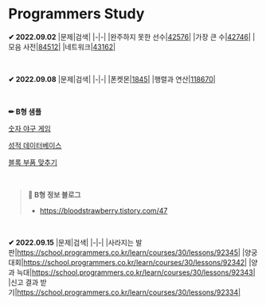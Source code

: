 # Programmers Study

**✔ 2022.09.02**
|문제|검색|
|-|-|
|완주하지 못한 선수|[42576](https://school.programmers.co.kr/learn/courses/30/lessons/42576)|
|가장 큰 수|[42746](https://school.programmers.co.kr/learn/courses/30/lessons/42746)|
|모음 사전|[84512](https://school.programmers.co.kr/learn/courses/30/lessons/84512)|
|네트워크|[43162](https://school.programmers.co.kr/learn/courses/30/lessons/43162)|

&nbsp;

**✔ 2022.09.08**
|문제|검색|
|-|-|
|폰켓몬|[1845](https://school.programmers.co.kr/learn/courses/30/lessons/1845)|
|행렬과 연산|[118670](https://school.programmers.co.kr/learn/courses/30/lessons/118670)|

&nbsp;

**✏ B형 샘플**

[숫자 야구 게임](https://swexpertacademy.com/main/code/problem/problemDetail.do?contestProbId=AV4su3xKXFUDFAUf&categoryId=AV4su3xKXFUDFAUf&categoryType=CODE&problemTitle=1768&orderBy=FIRST_REG_DATETIME&selectCodeLang=ALL&select-1=&pageSize=10&pageIndex=1)

[성적 데이터베이스](https://swexpertacademy.com/main/code/problem/problemDetail.do?contestProbId=AYH10-ZKp1IDFATO&categoryId=AYH10-ZKp1IDFATO&categoryType=CODE&problemTitle=&orderBy=FIRST_REG_DATETIME&selectCodeLang=ALL&select-1=&pageSize=10&pageIndex=1)

[블록 부품 맞추기](https://swexpertacademy.com/main/code/problem/problemDetail.do?contestProbId=AV4szU-qXKYDFAUf)

&nbsp;

> **📢 B형 정보 블로그**
> - https://bloodstrawberry.tistory.com/47



&nbsp;


**✔ 2022.09.15**
|문제|검색|
|-|-|
|사라지는 발판|https://school.programmers.co.kr/learn/courses/30/lessons/92345|
|양궁대회|https://school.programmers.co.kr/learn/courses/30/lessons/92342|
|양과 늑대|https://school.programmers.co.kr/learn/courses/30/lessons/92343|
|신고 결과 받기|https://school.programmers.co.kr/learn/courses/30/lessons/92334|


&nbsp;

&nbsp;
